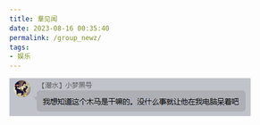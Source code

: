 ```yaml
---
title: 羣见闻
date: 2023-08-16 00:35:40
permalink: /group_newz/
tags: 
- 娱乐
---
```


![我想知道这个木马是干嘛的。没什么事就让他在我电脑呆着吧](group_newz/2023-08-16T01-30-49.png)
